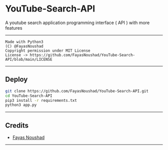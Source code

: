 # YouTube-Search-API 

A youtube search application programming interface ( API ) with more features

---

```
Made with Python3
(C) @FayasNoushad
Copyright permission under MIT License
License -> https://github.com/FayasNoushad/YouTube-Search-API/blob/main/LICENSE
```

---

## Deploy

```sh
git clone https://github.com/FayasNoushad/YouTube-Search-API.git
cd YouTube-Search-API
pip3 install -r requirements.txt
python3 app.py
```

---

## Credits

- [Fayas Noushad](https://github.com/FayasNoushad)

---
